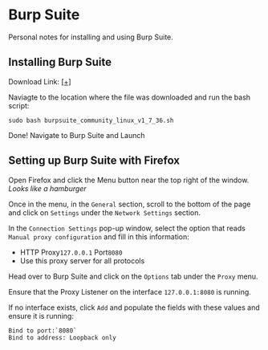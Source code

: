 # Burp Suite

Personal notes for installing and using Burp Suite.

## Installing Burp Suite

Download Link: [[+]](https://portswigger.net/burp/communitydownload)

Naviagte to the location where the file was downloaded and run the bash script:

`sudo bash burpsuite_community_linux_v1_7_36.sh`

Done! Navigate to Burp Suite and Launch

## Setting up Burp Suite with Firefox

Open Firefox and click the Menu button near the top right of the window. _Looks like a hamburger_

Once in the menu, in the `General` section, scroll to the bottom of the page and click on `Settings` under the `Network Settings` section.

In the `Connection Settings` pop-up window, select the option that reads `Manual proxy configuration` and fill in this information:

- HTTP Proxy`127.0.0.1` Port`8080`
- Use this proxy server for all protocols

Head over to Burp Suite and click on the `Options` tab under the `Proxy` menu.

Ensure that the Proxy Listener on the interface `127.0.0.1:8080` is running.

If no interface exists, click `Add` and populate the fields with these values and ensure it is running:
```
Bind to port:`8080`
Bind to address: Loopback only
```
